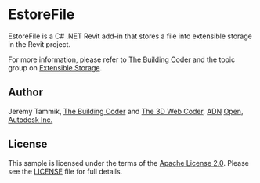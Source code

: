 # EstoreFile

EstoreFile is a C# .NET Revit add-in that stores a file into extensible storage in the Revit project.

For more information, please refer
to [The Building Coder](http://thebuildingcoder.typepad.com) and
the topic group on [Extensible Storage](http://thebuildingcoder.typepad.com/blog/about-the-author.html#5.23).


## Author

Jeremy Tammik,
[The Building Coder](http://thebuildingcoder.typepad.com) and
[The 3D Web Coder](http://the3dwebcoder.typepad.com),
[ADN](http://www.autodesk.com/adn)
[Open](http://www.autodesk.com/adnopen),
[Autodesk Inc.](http://www.autodesk.com)


## License

This sample is licensed under the terms of the [Apache License 2.0](http://www.apache.org/licenses).
Please see the [LICENSE](LICENSE) file for full details.
